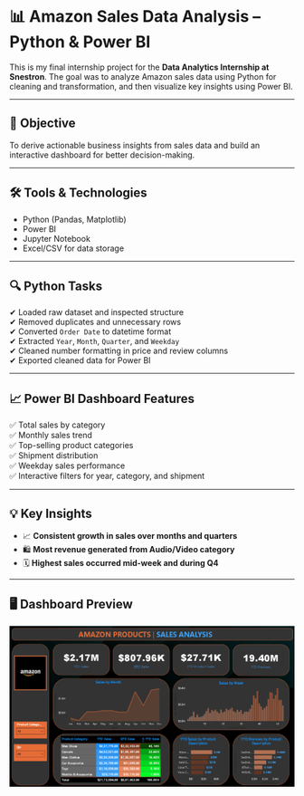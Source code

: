 # 📊 Amazon Sales Data Analysis – Python & Power BI

This is my final internship project for the **Data Analytics Internship at Snestron**. The goal was to analyze Amazon sales data using Python for cleaning and transformation, and then visualize key insights using Power BI.

---

## 📌 Objective
To derive actionable business insights from sales data and build an interactive dashboard for better decision-making.

---

## 🛠️ Tools & Technologies
- Python (Pandas, Matplotlib)
- Power BI
- Jupyter Notebook
- Excel/CSV for data storage

---

## 🔍 Python Tasks
✔ Loaded raw dataset and inspected structure  
✔ Removed duplicates and unnecessary rows  
✔ Converted `Order Date` to datetime format  
✔ Extracted `Year`, `Month`, `Quarter`, and `Weekday`  
✔ Cleaned number formatting in price and review columns  
✔ Exported cleaned data for Power BI

---

## 📈 Power BI Dashboard Features
✅ Total sales by category  
✅ Monthly sales trend  
✅ Top-selling product categories  
✅ Shipment distribution  
✅ Weekday sales performance  
✅ Interactive filters for year, category, and shipment

---

## 💡 Key Insights
- 📈 **Consistent growth in sales over months and quarters**
- 🛍️ **Most revenue generated from Audio/Video category**
- 🗓️ **Highest sales occurred mid-week and during Q4**

---

## 🖥️ Dashboard Preview
![Dashboard Screenshot](images/AmazonSalesDashboard.png)
